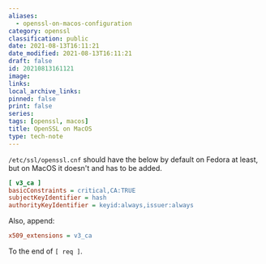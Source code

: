 ```yaml
---
aliases:
  - openssl-on-macos-configuration
category: openssl
classification: public
date: 2021-08-13T16:11:21
date_modified: 2021-08-13T16:11:21
draft: false
id: 20210813161121
image: 
links: 
local_archive_links: 
pinned: false
print: false
series: 
tags: [openssl, macos]
title: OpenSSL on MacOS
type: tech-note
---
```


`/etc/ssl/openssl.cnf` should have the below by default on Fedora at least, but on MacOS it doesn't and has to be added.

```ini
[ v3_ca ]
basicConstraints = critical,CA:TRUE
subjectKeyIdentifier = hash
authorityKeyIdentifier = keyid:always,issuer:always
```

Also, append:

```ini
x509_extensions = v3_ca
```

To the end of `[ req ]`.

